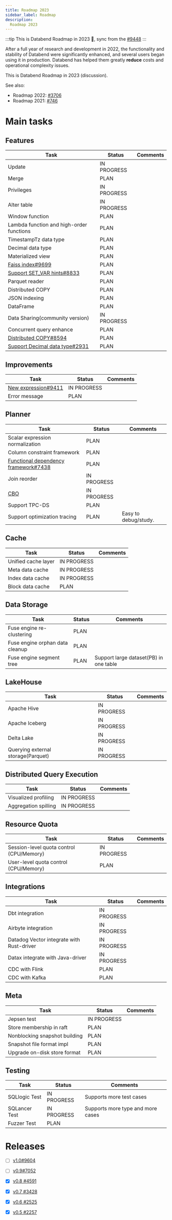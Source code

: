 ```yaml
---
title: Roadmap 2023
sidebar_label: Roadmap
description:
  Roadmap 2023
---
```



:::tip
This is Databend Roadmap in 2023 :rocket:, sync from the [#9448](https://github.com/datafuselabs/databend/issues/9448)
:::

After a full year of research and development in 2022, the functionality and stability of Databend were significantly enhanced, and several users began using it in production. Databend has helped them greatly **reduce** costs and operational complexity issues.

This is Databend Roadmap in 2023 (discussion).

See also:
* Roadmap 2022: [#3706](https://github.com/datafuselabs/databend/issues/3706)
* Roadmap 2021: [#746](https://github.com/datafuselabs/databend/issues/746)

# Main tasks

## Features

| Task                                                                                   | Status       | Comments |
|----------------------------------------------------------------------------------------|--------------|----------|
| Update                                                                                 | IN PROGRESS  |          |
| Merge                                                                                  | PLAN         |          |
| Privileges                                                                             | IN PROGRESS  |          |
| Alter table                                                                            | IN PROGRESS  |          |
| Window function                                                                        | PLAN         |          |
| Lambda function and high-order functions                                               | PLAN         |          |
| TimestampTz data type                                                                  | PLAN         |          |
| Decimal data type                                                                      | PLAN         |          |
| Materialized view                                                                      | PLAN         |          |
| [Faiss index#9699](https://github.com/datafuselabs/databend/issues/9699)               | PLAN         |          |
| [Support SET_VAR hints#8833](https://github.com/datafuselabs/databend/issues/8833)     | PLAN         |          |
| Parquet reader                                                                         | PLAN         |          |
| Distributed COPY                                                                       | PLAN         |          |
| JSON indexing                                                                          | PLAN         |          |
| DataFrame                                                                              | PLAN         |          |
| Data Sharing(community version)                                                        | IN PROGRESS  |          |
| Concurrent query enhance                                                               | PLAN         |          |
| [Distributed COPY#8594](https://github.com/datafuselabs/databend/issues/8594)          | PLAN         |          |
| [Support Decimal data type#2931](https://github.com/datafuselabs/databend/issues/2931) | PLAN         |          |


## Improvements

| Task                                                                      | Status      | Comments |
|---------------------------------------------------------------------------|-------------|----------|
| [New expression#9411](https://github.com/datafuselabs/databend/pull/9411) | IN PROGRESS |          |
| Error message                                                             | PLAN        |          |

## Planner

| Task                                                                                         | Status      | Comments             |
|----------------------------------------------------------------------------------------------|-------------|----------------------|
| Scalar expression normalization                                                              | PLAN        |                      |
| Column constraint framework                                                                  | PLAN        |                      |
| [Functional dependency framework#7438](https://github.com/datafuselabs/databend/issues/7438) | PLAN        |                      |
| Join reorder                                                                                 | IN PROGRESS |                      |
| [CBO](https://github.com/datafuselabs/databend/issues/9597)                                  | IN PROGRESS |                      |
| Support TPC-DS                                                                               | PLAN        |                      |
| Support optimization tracing                                                                 | PLAN        | Easy to debug/study. |

## Cache

| Task                | Status      | Comments |
|---------------------|-------------|----------|
| Unified cache layer | IN PROGRESS |          |
| Meta data cache     | IN PROGRESS |          |
| Index data cache    | IN PROGRESS |          |
| Block data cache    | PLAN        |          |

## Data Storage

| Task                            | Status | Comments                               |
|---------------------------------|--------|----------------------------------------|
| Fuse engine re-clustering       | PLAN   |                                        |
| Fuse engine orphan data cleanup | PLAN   |                                        |
| Fuse engine segment tree        | PLAN   | Support large dataset(PB) in one table |

## LakeHouse

| Task                               | Status      | Comments |
|------------------------------------|-------------|----------|
| Apache Hive                        | IN PROGRESS |          |
| Apache Iceberg                     | IN PROGRESS |          |
| Delta Lake                         | IN PROGRESS |          |
| Querying external storage(Parquet) | IN PROGRESS |          |

## Distributed Query Execution

| Task                 | Status      | Comments |
|----------------------|-------------|----------|
| Visualized profiling | IN PROGRESS |          |
| Aggregation spilling | IN PROGRESS |          |

## Resource Quota

| Task                                     | Status      | Comments |
|------------------------------------------|-------------|----------|
| Session-level quota control (CPU/Memory) | IN PROGRESS |          |
| User-level quota control (CPU/Memory)    | PLAN        |          |


## Integrations

| Task                                      | Status      | Comments |
|-------------------------------------------|-------------|----------|
| Dbt integration                           | IN PROGRESS |          |
| Airbyte integration                       | IN PROGRESS |          |
| Datadog Vector integrate with Rust-driver | IN PROGRESS |          |
| Datax integrate with Java-driver          | IN PROGRESS |          |
| CDC with Flink                            | PLAN        |          |
| CDC with Kafka                            | PLAN        |          |


## Meta

| Task                          | Status        | Comments |
|-------------------------------|---------------|----------|
| Jepsen test                   | IN PROGRESS   |          |
| Store membership in raft      | PLAN          |          |
| Nonblocking snapshot building | PLAN          |          |
| Snapshot file format impl     | PLAN          |          |
| Upgrade on-disk store format  | PLAN          |          |


## Testing

| Task          | Status      | Comments                          |
|---------------|-------------|-----------------------------------|
| SQLlogic Test | IN PROGRESS | Supports more test cases          |
| SQLancer Test | IN PROGRESS | Supports more type and more cases |
| Fuzzer Test   | PLAN        |                                   |

# Releases
- [ ] [v1.0#9604](https://github.com/datafuselabs/databend/issues/9604)
- [ ] [v0.9#7052](https://github.com/datafuselabs/databend/issues/7052)
- [x] [v0.8 #4591](https://github.com/datafuselabs/databend/issues/4591)
- [x] [v0.7 #3428](https://github.com/datafuselabs/databend/issues/2328)
- [x] [v0.6 #2525](https://github.com/datafuselabs/databend/issues/2525)
- [x] [v0.5 #2257](https://github.com/datafuselabs/databend/issues/2257)


